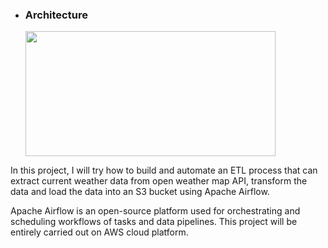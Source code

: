 * ### Architecture

  <img src="https://drive.google.com/uc?id=1yVSSDWk52IjOfzTDyrwjf3umRn1YSCYi" width="400" height="200">

In this project, I will try how to build and automate an ETL process that can extract current weather data from open weather map API, transform the data and load the data into an S3 bucket using Apache Airflow. 

Apache Airflow is an open-source platform used for orchestrating and scheduling workflows of tasks and data pipelines. This project will be entirely carried out on AWS cloud platform.

